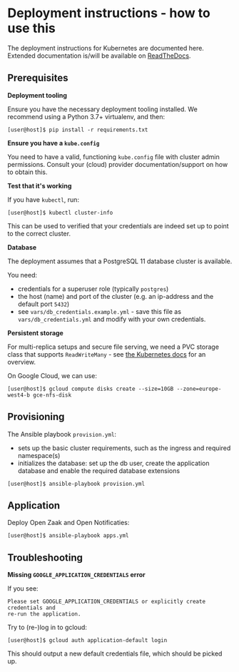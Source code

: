 # Deployment instructions - how to use this

The deployment instructions for Kubernetes are documented here. Extended
documentation is/will be available on
[ReadTheDocs](https://open-zaak.readthedocs.io/).

## Prerequisites

**Deployment tooling**

Ensure you have the necessary deployment tooling installed. We recommend using
a Python 3.7+ virtualenv, and then:

```shell
[user@host]$ pip install -r requirements.txt
```

**Ensure you have a `kube.config`**

You need to have a valid, functioning `kube.config` file with cluster admin
permissions. Consult your (cloud) provider documentation/support on how to
obtain this.

**Test that it's working**

If you have `kubectl`, run:

```shell
[user@host]$ kubectl cluster-info
```

This can be used to verified that your credentials are indeed set up to point
to the correct cluster.

**Database**

The deployment assumes that a PostgreSQL 11 database cluster is available.

You need:

* credentials for a superuser role (typically `postgres`)
* the host (name) and port of the cluster (e.g. an ip-address and the default
  port `5432`)
* see `vars/db_credentials.example.yml` - save this file as
  `vars/db_credentials.yml` and modify with your own credentials.

**Persistent storage**

For multi-replica setups and secure file serving, we need a PVC storage class
that supports `ReadWriteMany` - see
[the Kubernetes docs](https://kubernetes.io/docs/concepts/storage/persistent-volumes/#access-modes)
for an overview.

On Google Cloud, we can use:

```shell
[user@host]$ gcloud compute disks create --size=10GB --zone=europe-west4-b gce-nfs-disk
```

## Provisioning

The Ansible playbook `provision.yml`:

* sets up the basic cluster requirements, such as the ingress and required
  namespace(s)
* initializes the database: set up the db user, create the application database
  and enable the required database extensions

```shell
[user@host]$ ansible-playbook provision.yml
```

## Application

Deploy Open Zaak and Open Notificaties:

```shell
[user@host]$ ansible-playbook apps.yml
```


## Troubleshooting

**Missing `GOOGLE_APPLICATION_CREDENTIALS` error**

If you see:

```
Please set GOOGLE_APPLICATION_CREDENTIALS or explicitly create credentials and
re-run the application.
```

Try to (re-)log in to gcloud:

```shell
[user@host]$ gcloud auth application-default login
```

This should output a new default credentials file, which should be picked up.
